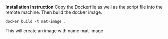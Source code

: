 **Installation Instruction**
Copy the Dockerfile as well as the script file into the remote machine. Then build the docker image.
```
docker build -t mat-image .
```
This will create an image with name mat-image

